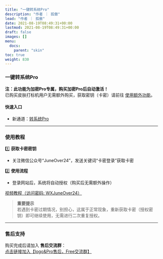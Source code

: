 ```yaml
---
title: "一键转系统Pro"
description: "作者 ｜ 孤傲"
lead: "作者 ｜ 孤傲"
date: 2021-08-19T08:49:31+00:00
lastmod: 2021-08-19T08:49:31+00:00
draft: false
images: []
menu:
  docs:
    parent: "skin"
toc: true
weight: 830
---
```


### 一键转系统Pro  

**注：此功能为加密Pro专属，购买加密Pro后自动激活！**  
已购买皮肤打标机用户无需额外购买，获取密钥（卡密）请前往 [使用额外功能](/docs/mark_user/General/useextraservice/)。

#### 快速入口  

- 新通道：[转系统Pro](/docs/extra_service/skin/SkinConversionPro/)

---

### 使用教程  

1️⃣ **获取卡密密钥**  

- 关注微信公众号“JuneOver24”，发送关键词“卡密登录”获取卡密  

2️⃣ **使用流程**

- 登录网站后，系统将自动授权（购买后无需额外操作）  

[视频教程（访问密码: WXJuneOver24）](https://url69.ctfile.com/d/22031369-65046580-3246ae?p=WXJuneOver24)

> **重要提示**  
> 若遇到卡密过期情况，别担心，这属于正常现象，重新获取卡密（授权密钥）即可继续使用，无需进行二次重复授权。

---

### 售后支持  

购买完成后请加入 **售后交流群**：  
[点击链接加入【logo&Pro售后，Free交流群】](https://qm.qq.com/q/BrPUdXGm6Q)  
